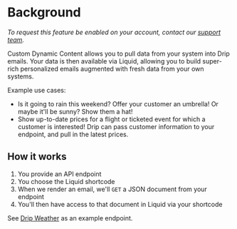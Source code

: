 # Background

_To request this feature be enabled on your account, contact our [support team](mailto:support@drip.com)._

Custom Dynamic Content allows you to pull data from your system into Drip emails. Your data is then available
via Liquid, allowing you to build super-rich personalized emails augmented with fresh data from your own systems.

Example use cases:

- Is it going to rain this weekend? Offer your customer an umbrella! Or maybe it'll be sunny? Show them a hat!
- Show up-to-date prices for a flight or ticketed event for which a customer is interested! Drip can pass customer information to your endpoint, and pull in the latest prices.

## How it works

1. You provide an API endpoint
1. You choose the Liquid shortcode
1. When we render an email, we'll `GET` a JSON document from your endpoint
1. You'll then have access to that document in Liquid via your shortcode

See [Drip Weather](https://github.com/DripEmail/drip-personalized-weather) as an example endpoint.
